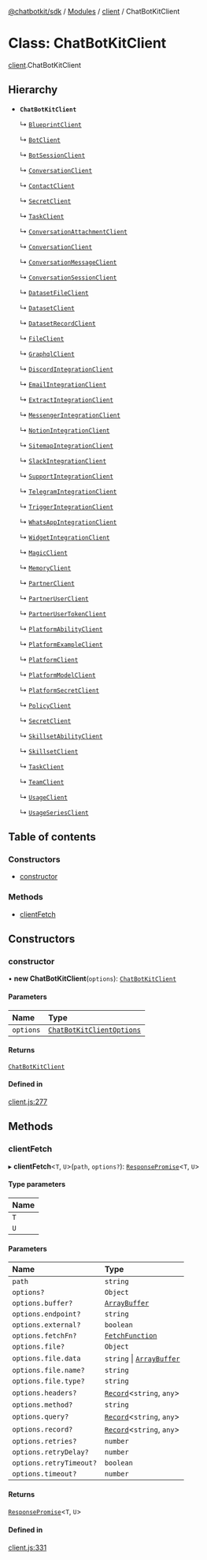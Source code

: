 [@chatbotkit/sdk](../README.md) / [Modules](../modules.md) / [client](../modules/client.md) / ChatBotKitClient

# Class: ChatBotKitClient

[client](../modules/client.md).ChatBotKitClient

## Hierarchy

- **`ChatBotKitClient`**

  ↳ [`BlueprintClient`](blueprint.BlueprintClient.md)

  ↳ [`BotClient`](bot.BotClient.md)

  ↳ [`BotSessionClient`](bot_session.BotSessionClient.md)

  ↳ [`ConversationClient`](contact_conversation.ConversationClient.md)

  ↳ [`ContactClient`](contact.ContactClient.md)

  ↳ [`SecretClient`](contact_secret.SecretClient.md)

  ↳ [`TaskClient`](contact_task.TaskClient.md)

  ↳ [`ConversationAttachmentClient`](conversation_attachment.ConversationAttachmentClient.md)

  ↳ [`ConversationClient`](conversation.ConversationClient.md)

  ↳ [`ConversationMessageClient`](conversation_message.ConversationMessageClient.md)

  ↳ [`ConversationSessionClient`](conversation_session.ConversationSessionClient.md)

  ↳ [`DatasetFileClient`](dataset_file.DatasetFileClient.md)

  ↳ [`DatasetClient`](dataset.DatasetClient.md)

  ↳ [`DatasetRecordClient`](dataset_record.DatasetRecordClient.md)

  ↳ [`FileClient`](file.FileClient.md)

  ↳ [`GraphqlClient`](graphql.GraphqlClient.md)

  ↳ [`DiscordIntegrationClient`](integration_discord.DiscordIntegrationClient.md)

  ↳ [`EmailIntegrationClient`](integration_email.EmailIntegrationClient.md)

  ↳ [`ExtractIntegrationClient`](integration_extract.ExtractIntegrationClient.md)

  ↳ [`MessengerIntegrationClient`](integration_messenger.MessengerIntegrationClient.md)

  ↳ [`NotionIntegrationClient`](integration_notion.NotionIntegrationClient.md)

  ↳ [`SitemapIntegrationClient`](integration_sitemap.SitemapIntegrationClient.md)

  ↳ [`SlackIntegrationClient`](integration_slack.SlackIntegrationClient.md)

  ↳ [`SupportIntegrationClient`](integration_support.SupportIntegrationClient.md)

  ↳ [`TelegramIntegrationClient`](integration_telegram.TelegramIntegrationClient.md)

  ↳ [`TriggerIntegrationClient`](integration_trigger.TriggerIntegrationClient.md)

  ↳ [`WhatsAppIntegrationClient`](integration_whatsapp.WhatsAppIntegrationClient.md)

  ↳ [`WidgetIntegrationClient`](integration_widget.WidgetIntegrationClient.md)

  ↳ [`MagicClient`](magic.MagicClient.md)

  ↳ [`MemoryClient`](memory.MemoryClient.md)

  ↳ [`PartnerClient`](partner.PartnerClient.md)

  ↳ [`PartnerUserClient`](partner_user.PartnerUserClient.md)

  ↳ [`PartnerUserTokenClient`](partner_user_token.PartnerUserTokenClient.md)

  ↳ [`PlatformAbilityClient`](platform_ability.PlatformAbilityClient.md)

  ↳ [`PlatformExampleClient`](platform_example.PlatformExampleClient.md)

  ↳ [`PlatformClient`](platform.PlatformClient.md)

  ↳ [`PlatformModelClient`](platform_model.PlatformModelClient.md)

  ↳ [`PlatformSecretClient`](platform_secret.PlatformSecretClient.md)

  ↳ [`PolicyClient`](policy.PolicyClient.md)

  ↳ [`SecretClient`](secret.SecretClient.md)

  ↳ [`SkillsetAbilityClient`](skillset_ability.SkillsetAbilityClient.md)

  ↳ [`SkillsetClient`](skillset.SkillsetClient.md)

  ↳ [`TaskClient`](task.TaskClient.md)

  ↳ [`TeamClient`](team.TeamClient.md)

  ↳ [`UsageClient`](usage.UsageClient.md)

  ↳ [`UsageSeriesClient`](usage_series.UsageSeriesClient.md)

## Table of contents

### Constructors

- [constructor](client.ChatBotKitClient.md#constructor)

### Methods

- [clientFetch](client.ChatBotKitClient.md#clientfetch)

## Constructors

### constructor

• **new ChatBotKitClient**(`options`): [`ChatBotKitClient`](client.ChatBotKitClient.md)

#### Parameters

| Name | Type |
| :------ | :------ |
| `options` | [`ChatBotKitClientOptions`](../interfaces/client.ChatBotKitClientOptions.md) |

#### Returns

[`ChatBotKitClient`](client.ChatBotKitClient.md)

#### Defined in

[client.js:277](https://github.com/chatbotkit/node-sdk/blob/main/packages/sdk/src/client.js#L277)

## Methods

### clientFetch

▸ **clientFetch**\<`T`, `U`\>(`path`, `options?`): [`ResponsePromise`](client.ResponsePromise.md)\<`T`, `U`\>

#### Type parameters

| Name |
| :------ |
| `T` |
| `U` |

#### Parameters

| Name | Type |
| :------ | :------ |
| `path` | `string` |
| `options?` | `Object` |
| `options.buffer?` | [`ArrayBuffer`]( https://developer.mozilla.org/docs/Web/JavaScript/Reference/Global_Objects/ArrayBuffer ) |
| `options.endpoint?` | `string` |
| `options.external?` | `boolean` |
| `options.fetchFn?` | [`FetchFunction`](../modules/client.md#fetchfunction) |
| `options.file?` | `Object` |
| `options.file.data` | `string` \| [`ArrayBuffer`]( https://developer.mozilla.org/docs/Web/JavaScript/Reference/Global_Objects/ArrayBuffer ) |
| `options.file.name?` | `string` |
| `options.file.type?` | `string` |
| `options.headers?` | [`Record`]( https://www.typescriptlang.org/docs/handbook/utility-types.html#recordkeys-type )\<`string`, `any`\> |
| `options.method?` | `string` |
| `options.query?` | [`Record`]( https://www.typescriptlang.org/docs/handbook/utility-types.html#recordkeys-type )\<`string`, `any`\> |
| `options.record?` | [`Record`]( https://www.typescriptlang.org/docs/handbook/utility-types.html#recordkeys-type )\<`string`, `any`\> |
| `options.retries?` | `number` |
| `options.retryDelay?` | `number` |
| `options.retryTimeout?` | `boolean` |
| `options.timeout?` | `number` |

#### Returns

[`ResponsePromise`](client.ResponsePromise.md)\<`T`, `U`\>

#### Defined in

[client.js:331](https://github.com/chatbotkit/node-sdk/blob/main/packages/sdk/src/client.js#L331)
